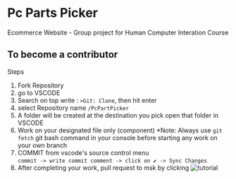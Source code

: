 # Pc Parts Picker
Ecommerce Website - Group project for Human Computer Interation Course  

## To become a contributor
Steps  
1. Fork Repository
2. go to VSCODE
3. Search on top write : ```>Git: Clone```, then hit enter
4. select Repository name ```/PcPartPicker```
5. A folder will be created at the destination you pick open that folder in VSCODE
6. Work on your designated file only (component)
   *Note: Always use ```git fetch``` git bash command in your console before starting 
    any work on your own branch
7. COMMIT from vscode's source control menu   
```commit -> write commit comment -> click on ✔ -> Sync Changes```
8. After completing your work, pull request to msk by clicking 
![tutorial](/public/TUTORIAL.png)
